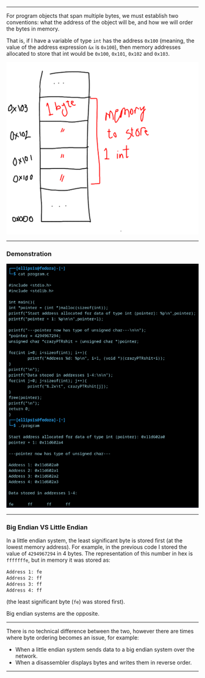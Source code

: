 _______ 
For program objects that span multiple bytes, we must establish two conventions:
what the address of the object will be, and how we will order the bytes in memory.

That is, if I have a variable of type `int` has the address `0x100` (meaning, the value of the address expression `&x` is `0x100`), then memory addresses allocated to store that int would be `0x100`, `0x101`, `0x102` and `0x103`.

![](images/2.2.1.png)
________

### Demonstration

![](images/2.2.2.png)
_____________
### Big Endian VS Little Endian
In a little endian system, the least significant byte is stored first (at the lowest memory address).
For example, in the previous code I stored the value of `4294967294` in 4 bytes. The representation of this number in hex is `fffffffe`, but in memory it was stored as:
```
Address 1: fe
Address 2: ff
Address 3: ff
Address 4: ff
```
(the least significant byte (`fe`) was stored first).

Big endian systems are the opposite. 

__________

There is no technical difference between the two, however there are times where byte ordering becomes an issue, for example:
- When a little endian system sends data to a big endian system over the network.
- When a disassembler displays bytes and writes them in reverse order.
_______
